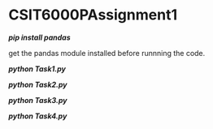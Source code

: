 # CSIT6000PAssignment1

***pip install pandas***

get the pandas module installed before runnning the code.

***python Task1.py***

***python Task2.py***

***python Task3.py***

***python Task4.py***
